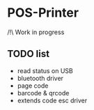# POS-Printer

/!\ Work in progress

## TODO list

- read status on USB
- bluetooth driver
- page code
- barcode & qrcode
- extends code esc driver
